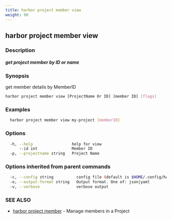 ```yaml
---
title: harbor project member view
weight: 90
---
```

## harbor project member view

### Description

##### get project member by ID or name

### Synopsis

get member details by MemberID

```sh
harbor project member view [ProjectName Or ID] [member ID] [flags]
```

### Examples

```sh
  harbor project member view my-project [memberID]
```

### Options

```sh
  -h, --help                 help for view
      --id int               Member ID
  -p, --projectname string   Project Name
```

### Options inherited from parent commands

```sh
  -c, --config string          config file (default is $HOME/.config/harbor-cli/config.yaml)
  -o, --output-format string   Output format. One of: json|yaml
  -v, --verbose                verbose output
```

### SEE ALSO

* [harbor project member](harbor-project-member.md)	 - Manage members in a Project

